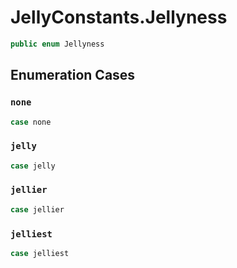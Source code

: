# JellyConstants.Jellyness

``` swift
public enum Jellyness 
```

## Enumeration Cases

### `none`

``` swift
case none
```

### `jelly`

``` swift
case jelly
```

### `jellier`

``` swift
case jellier
```

### `jelliest`

``` swift
case jelliest
```
